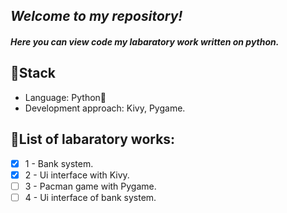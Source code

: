 ## _Welcome to my repository!_
#### _Here you can view code my labaratory work written on python._
## 🎸Stack
- Language: Python🐍
- Development approach: Kivy, Pygame.
## 📌List of labaratory works:
- [X] 1 - Bank system.
- [X] 2 - Ui interface with Kivy.
- [ ] 3 - Pacman game with Pygame.
- [ ] 4 - Ui interface of bank system.
